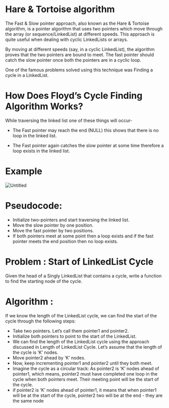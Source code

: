 # Hare & Tortoise algorithm

The Fast & Slow pointer approach, also known as the Hare & Tortoise algorithm, is a pointer algorithm that uses two pointers which move through the array (or sequence/LinkedList) at different speeds. This approach is quite useful when dealing with cyclic LinkedLists or arrays.

By moving at different speeds (say, in a cyclic LinkedList), the algorithm proves that the two pointers are bound to meet. The fast pointer should catch the slow pointer once both the pointers are in a cyclic loop.

One of the famous problems solved using this technique was Finding a cycle in a LinkedList.


# How Does Floyd’s Cycle Finding Algorithm Works?

While traversing the linked list one of these things will occur-

- The Fast pointer may reach the end (NULL) this shows that there is no loop in the linked list.

- The Fast pointer again catches the slow pointer at some time therefore a loop exists in the linked list.

# Example 
![Untitled](https://user-images.githubusercontent.com/72097380/215008921-5ed20030-986d-4031-9785-8730e7b999da.png)



# Pseudocode:

- Initialize two-pointers and start traversing the linked list.
- Move the slow pointer by one position.
- Move the fast pointer by two positions.
- If both pointers meet at some point then a loop exists and if the fast pointer meets the end position then no loop exists.


# Problem : Start of LinkedList Cycle

Given the head of a Singly LinkedList that contains a cycle, write a function to find the starting node of the cycle.

# Algorithm :
 
 If we know the length of the LinkedList cycle, we can find the start of the cycle through the following steps:

- Take two pointers. Let’s call them pointer1 and pointer2.
- Initialize both pointers to point to the start of the LinkedList.
- We can find the length of the LinkedList cycle using the approach discussed in Length of LinkedList Cycle. Let’s assume that the length of the cycle is ‘K’ nodes.
- Move pointer2 ahead by ‘K’ nodes.
- Now, keep incrementing pointer1 and pointer2 until they both meet.
- Imagine the cycle as a circular track: As pointer2 is ‘K’ nodes ahead of pointer1, which means, pointer2 must have completed one loop in the cycle when both pointers   meet. Their meeting point will be the start of the cycle.
- if pointer2 is ‘K’ nodes ahead of pointer1, it means that when pointer1 will be at the start of the cycle, pointer2 two will be at the end - they are the same node

